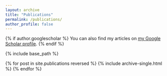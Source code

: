 ```yaml
---
layout: archive
title: "Publications"
permalink: /publications/
author_profile: false
---
```


{% if author.googlescholar %}
  You can also find my articles on <a href="{{author.googlescholar}}">my Google Scholar profile</a>.
{% endif %}

{% include base_path %}

{% for post in site.publications reversed %}
  {% include archive-single.html %}
{% endfor %}
